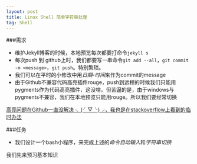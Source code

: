 ```yaml
---
layout: post
title: Linux Shell 简单字符串处理
tag: Shell
---
```


###需求
* 维护Jekyll博客的时候，本地预览每次都要打命令`jekyll s`
* 每次push 到 github上时，我们都要写一串命令`git add --all`，`git commit -m <message>`，`git push`。特别繁琐。
* 我们可以在平时的小修改中用*日期-时间*来作为commit的message
* 由于Github不兼容代码高亮插件rouge，push到远程的时候我们只能用pygments作为代码高亮插件，这没啥。但苦逼的是，由于windows与pygments不兼容，我们在本地预览只能用rouge。所以我们要经常切换

[高亮问题在Github一直没解决 ╮(╯▽╰)╭，我也是在stackoverflow上看到的临时办法 ](https://github.com/jekyll/jekyll/issues/2789)

###任务
* 我们设计一个bash小程序，来完成上述的*命令自动输入*和*字符串切换*

我们先来预习基本知识

